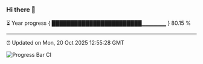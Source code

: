 ### Hi there 👋

⏳ Year progress { ████████████████████████▁▁▁▁▁▁ } 80.15 %

---

⏰ Updated on Mon, 20 Oct 2025 12:55:28 GMT

![Progress Bar CI](https://github.com/DhruviPatel157/GitHub-Actions-Demo/workflows/Progress%20Bar%20CI/badge.svg)
